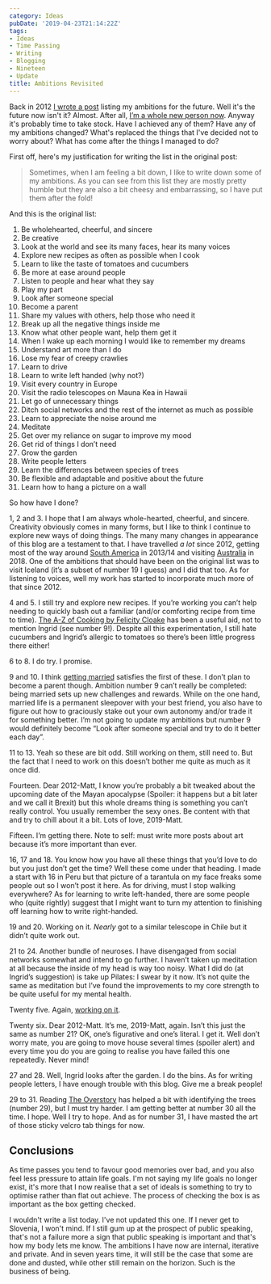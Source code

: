 ```yaml
---
category: Ideas
pubDate: '2019-04-23T21:14:22Z'
tags:
- Ideas
- Time Passing
- Writing
- Blogging
- Nineteen
- Update
title: Ambitions Revisited
---
```

Back in 2012 [I wrote a post](/ambitions) listing my ambitions for the future. Well it's the future now isn't it? Almost. After all, [I’m a whole new person now](https://www.quora.com/How-long-does-it-take-for-most-of-the-atoms-in-your-body-to-be-replaced-by-others). Anyway it's probably time to take stock. Have I achieved any of them? Have any of my ambitions changed? What's replaced the things that I've decided not to worry about? What has come after the things I managed to do?

First off, here's my justification for writing the list in the original post:

> Sometimes, when I am feeling a bit down, I like to write down some of my ambitions. As you can see from this list they are mostly pretty humble but they are also a bit cheesy and embarrassing, so I have put them after the fold!

And this is the original list:

1. Be wholehearted, cheerful, and sincere
2. Be creative
3. Look at the world and see its many faces, hear its many voices
4. Explore new recipes as often as possible when I cook
5. Learn to like the taste of tomatoes and cucumbers
6. Be more at ease around people
7. Listen to people and hear what they say
8. Play my part
9. Look after someone special
10. Become a parent
11. Share my values with others, help those who need it
12. Break up all the negative things inside me
13. Know what other people want, help them get it
14. When I wake up each morning I would like to remember my dreams
15. Understand art more than I do
16. Lose my fear of creepy crawlies
17. Learn to drive
18. Learn to write left handed (why not?)
19. Visit every country in Europe
20. Visit the radio telescopes on Mauna Kea in Hawaii
21. Let go of unnecessary things
22. Ditch social networks and the rest of the internet as much as possible
23. Learn to appreciate the noise around me
24. Meditate
25. Get over my reliance on sugar to improve my mood
26. Get rid of things I don’t need
27. Grow the garden
28. Write people letters
29. Learn the differences between species of trees
30. Be flexible and adaptable and positive about the future
31. Learn how to hang a picture on a wall

So how have I done?

1, 2 and 3. I hope that I am always whole-hearted, cheerful, and sincere. Creativity obviously comes in many forms, but I like to think I continue to explore new ways of doing things. The many many changes in appearance of this blog are a testament to that. I have travelled *a lot* since 2012, getting most of the way around [South America](/south-america-trip-part-1/) in 2013/14 and visiting [Australia](/australia-1) in 2018. One of the ambitions that should have been on the original list was to visit Iceland (it’s a subset of number 19 I guess) and I did that too. As for listening to voices, well my work has started to incorporate much more of that since 2012.

4 and 5. I still try and explore new recipes. If you’re working you can’t help needing to quickly bash out a familiar (and/or comforting recipe from time to time). [The A-Z of Cooking by Felicity Cloake](/four-recipe-book-recommendations) has been a useful aid, not to mention Ingrid (see number 9!). Despite all this experimentation, I still hate cucumbers and Ingrid’s allergic to tomatoes so there’s been little progress there either!

6 to 8. I do try. I promise.

9 and 10. I think [getting married](/the-same-but-different) satisfies the first of these. I don’t plan to become a parent though. Ambition number 9 can’t really be completed: being married sets up new challenges and rewards. While on the one hand, married life is a permanent sleepover with your best friend, you also have to figure out how to graciously stake out your own autonomy and/or trade it for something better. I’m not going to update my ambitions but number 9 would definitely become “Look after someone special and try to do it better each day”.

11 to 13. Yeah so these are bit odd. Still working on them, still need to. But the fact that I need to work on this doesn’t bother me quite as much as it once did.

Fourteen. Dear 2012-Matt, I know you’re probably a bit tweaked about the upcoming date of the Mayan apocalypse  (Spoiler: it happens but a bit later and we call it Brexit) but this whole dreams thing is something you can’t really control. You usually remember the sexy ones. Be content with that and try to chill about it a bit. Lots of love, 2019-Matt.

Fifteen. I’m getting there. Note to self: must write more posts about art because it’s more important than ever.

16, 17 and 18. You know how you have all these things that you’d love to do but you just don’t get the time? Well these come under that heading. I made a start with 16 in Peru but that picture of a tarantula on my face freaks some people out so I won’t post it here. As for driving, must I stop walking everywhere? As for learning to write left-handed, there are some people who (quite rightly) suggest that I might want to turn my attention to finishing off learning how to write right-handed.

19 and 20. Working on it. *Nearly* got to a similar telescope in Chile but it didn’t quite work out.

21 to 24. Another bundle of neuroses. I have disengaged from social networks somewhat and intend to go further. I haven’t taken up meditation at all because the inside of my head is way too noisy. What I did do (at Ingrid’s suggestion) is take up Pilates: I swear by it now. It’s not quite the same as meditation but I’ve found the improvements to my core strength to be quite useful for my mental health.

Twenty five. Again, [working on it](/any-sugar).

Twenty six. Dear 2012-Matt. It’s me, 2019-Matt, again. Isn’t this just the same as number 21? OK, one’s figurative and one’s literal. I get it. Well don’t worry mate, you are going to move house several times (spoiler alert) and every time you do you are going to realise you have failed this one repeatedly. Never mind!

27 and 28. Well, Ingrid looks after the garden. I do the bins. As for writing people letters, I have enough trouble with this blog. Give me a break people!

29 to 31. Reading [The Overstory](/the-overstory) has helped a bit with identifying the trees (number 29), but I must try harder. I am getting better at number 30 all the time. I hope. Well I try to hope. And as for number 31, I have masted the art of those sticky velcro tab things for now.

## Conclusions
As time passes you tend to favour good memories over bad, and you also feel less pressure to attain life goals. I'm not saying my life goals no longer exist, it's more that I now realise that a set of ideals is something to try to optimise rather than flat out achieve. The process of checking the box is as important as the box getting checked. 

I wouldn't write a list today. I've not updated this one. If I never get to Slovenia, I won't mind. If I still gum up at the prospect of public speaking, that's not a failure more a sign that public speaking is important and that's how my body lets me know. The ambitions I have now are internal, iterative and private. And in seven years time, it will still be the case that some are done and dusted, while other still remain on the horizon. Such is the business of being.